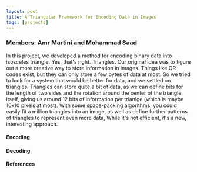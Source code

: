 ```yaml
---
layout: post
title: A Triangular Framework for Encoding Data in Images
tags: [projects]
---
```

### Members: Amr Martini and Mohammad Saad

In this project, we developed a method for encoding binary data into isosceles triangle. Yes, that's right. Triangles. Our original idea was to figure out a more creative way to store information in images. Things like QR codes exist, but they can only store a few bytes of data at most. So we tried to look for a system that would be better for data, and we settled on triangles. Triangles can store quite a bit of data, as we can define bits for the length of two sides and the rotation around the center of the triangle itself, giving us around 12 bits of information per trianlge (which is maybe 10x10 pixels at most). With some space-packing algorithms, you could easily fit a million triangles into an image, as well as define further patterns of triangles to represent even more data, While it's not efficient, it's a new, interesting approach.

#### Encoding


#### Decoding


#### References

